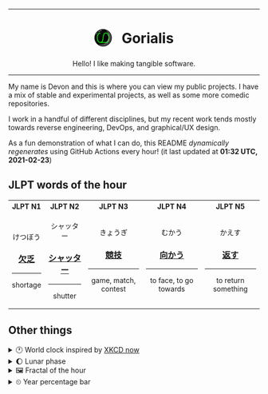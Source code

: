 ***

<h1 align="center">
<sub>
    <img src="readme/resources/avatar.png" height="36">
</sub>
&nbsp;
Gorialis
</h1>
<p align="center">
Hello! I like making tangible software.
</p>

***

My name is Devon and this is where you can view my public projects. I have a mix of stable and experimental projects, as well as some more comedic repositories.

I work in a handful of different disciplines, but my recent work tends mostly towards reverse engineering, DevOps, and graphical/UX design.

As a fun demonstration of what I can do, this README *dynamically regenerates* using GitHub Actions every hour! (it last updated at **01:32 UTC, 2021-02-23**)

<h2>JLPT words of the hour</h2>
<table>
    <tr>
        <th>JLPT N1</th>
        <th>JLPT N2</th>
        <th>JLPT N3</th>
        <th>JLPT N4</th>
        <th>JLPT N5</th>
    </tr>
    <tr>
        <td>
            <p align="center">けつぼう</p>
            <h3 align="center"><b><a href="https://jisho.org/search/%E6%AC%A0%E4%B9%8F">欠乏</a></b></h3>
            <hr>
            <p align="center">shortage</p>
        </td>
        <td>
            <p align="center">シャッター</p>
            <h3 align="center"><b><a href="https://jisho.org/search/%E3%82%B7%E3%83%A3%E3%83%83%E3%82%BF%E3%83%BC">シャッター</a></b></h3>
            <hr>
            <p align="center">shutter</p>
        </td>
        <td>
            <p align="center">きょうぎ</p>
            <h3 align="center"><b><a href="https://jisho.org/search/%E7%AB%B6%E6%8A%80">競技</a></b></h3>
            <hr>
            <p align="center">game,<wbr> match,<wbr> contest</p>
        </td>
        <td>
            <p align="center">むかう</p>
            <h3 align="center"><b><a href="https://jisho.org/search/%E5%90%91%E3%81%8B%E3%81%86">向かう</a></b></h3>
            <hr>
            <p align="center">to face,<wbr> to go towards</p>
        </td>
        <td>
            <p align="center">かえす</p>
            <h3 align="center"><b><a href="https://jisho.org/search/%E8%BF%94%E3%81%99">返す</a></b></h3>
            <hr>
            <p align="center">to return something</p>
        </td>
    </tr>
</table>

<h2>Other things</h2>
<details>
<summary>🕐  World clock inspired by <a href="https://xkcd.com/now">XKCD now</a></summary>

> <img src="generated/now.png" width="512">

</details>
<details>
<summary>🌔 Lunar phase</summary>

The moon is approximately 40.39% through its phase (Waxing Gibbous).

</details>
<details>
<summary>&#x1f5bc; Fractal of the hour</summary>

> <img src="generated/fractal.png" width="512">

</details>
<details>
<summary>&#x23f2; Year percentage bar</summary>
<pre><code>2021 [██▁▁▁▁▁▁▁▁▁▁▁▁▁▁▁▁▁▁] 14.54%</code></pre>
</details>
